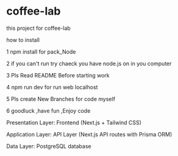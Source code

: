 # coffee-lab
this project for coffee-lab

how to install 

1 npm install for pack_Node

2 if you can't run try chaeck you have node.js on in you computer

3 Pls Read README Before starting work

4 npm run dev for run web localhost

5 Pls create New Branches for code myself

6 goodluck ,have fun ,Enjoy code

Presentation Layer: Frontend (Next.js + Tailwind CSS)

Application Layer: API Layer (Next.js API routes with Prisma ORM)
  
Data Layer: PostgreSQL database  
